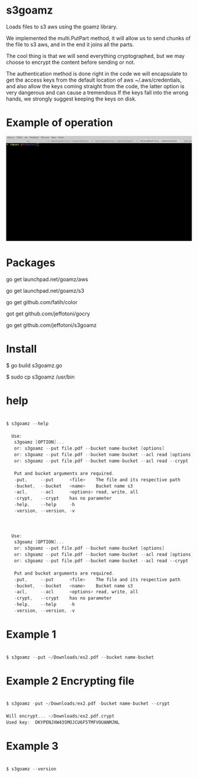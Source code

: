 # s3goamz

Loads files to s3 aws using the goamz library.

We implemented the multi.PutPart method, it will allow us to send chunks of the file to s3 aws, and in the end it joins all the parts.

The cool thing is that we will send everything cryptographed, but we may choose to encrypt the content before sending or not.

The authentication method is done right in the code we will encapsulate to get the access keys from the default location of aws ~/.aws/credentials, and also allow the keys coming straight from the code, the latter option is very dangerous and can cause a tremendous If the keys fall into the wrong hands, we strongly suggest keeping the keys on disk.


# Example of operation

![image](https://github.com/jeffotoni/s3goamz/blob/master/img/s3goamz.gif)

# Packages

go get launchpad.net/goamz/aws

go get launchpad.net/goamz/s3

go get github.com/fatih/color

got get github.com/jeffotoni/gocry

go get github.com/jeffotoni/s3goamz

# Install

$ go build s3goamz.go

$ sudo cp s3goamz /usr/bin

# help

```go
	
$ s3goamz --help

  Use: 
   s3goamz [OPTION]...
   or: s3goamz --put file.pdf --bucket name-bucket [options]
   or: s3goamz --put file.pdf --bucket name-bucket --acl read [options]
   or: s3goamz --put file.pdf --bucket name-bucket --acl read --crypt

   Put and bucket arguments are required.
   -put,     --put      <file>    The file and its respective path
   -bucket,  --bucket   <name>    Bucket name s3
   -acl,     --acl      <options> read, write, all
   -crypt,   --crypt    has no parameter
   -help,    --help     -h
   -version, --version, -v


	
  Use: 
   s3goamz [OPTION]...
   or: s3goamz --put file.pdf --bucket name-bucket [options]
   or: s3goamz --put file.pdf --bucket name-bucket --acl read [options]
   or: s3goamz --put file.pdf --bucket name-bucket --acl read --crypt

   Put and bucket arguments are required.
   -put,     --put      <file>    The file and its respective path
   -bucket,  --bucket   <name>    Bucket name s3
   -acl,     --acl      <options> read, write, all
   -crypt,   --crypt    has no parameter
   -help,    --help     -h
   -version, --version, -v

```

# Example 1

```go

$ s3goamz --put ~/Downloads/ex2.pdf --bucket name-bucket

```

# Example 2 Encrypting file

```go

$ s3goamz -put ~/Downloads/ex2.pdf -bucket name-bucket --crypt

Will encrypt... ~/Downloads/ex2.pdf.crypt
Used key:  DKYPENJXW43SMOJCU6F5TMFVOUANMJNL

```

# Example 3

```go

$ s3goamz --version

```
